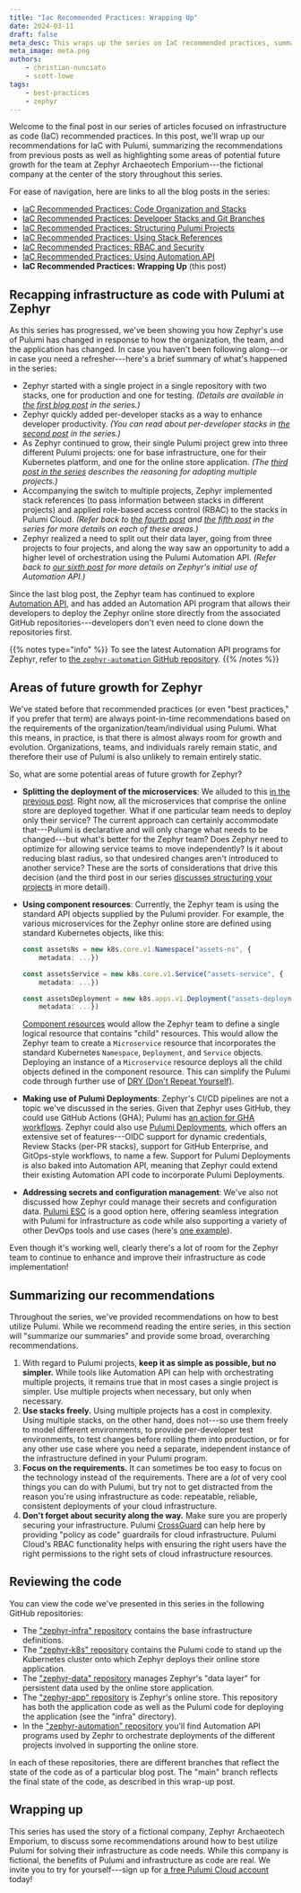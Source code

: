 ```yaml
---
title: "Iac Recommended Practices: Wrapping Up"
date: 2024-03-11
draft: false
meta_desc: This wraps up the series on IaC recommended practices, summarizing the previous posts and pointing out areas of future growth for the Zephyr team.
meta_image: meta.png
authors:
    - christian-nunciato
    - scott-lowe
tags:
    - best-practices
    - zephyr
---
```


Welcome to the final post in our series of articles focused on infrastructure as code (IaC) recommended practices. In this post, we'll wrap up our recommendations for IaC with Pulumi, summarizing the recommendations from previous posts as well as highlighting some areas of potential future growth for the team at Zephyr Archaeotech Emporium---the fictional company at the center of the story throughout this series.<!--more-->

For ease of navigation, here are links to all the blog posts in the series:

* [IaC Recommended Practices: Code Organization and Stacks](/blog/iac-recommended-practices-code-organization-and-stacks/)
* [IaC Recommended Practices: Developer Stacks and Git Branches](/blog/iac-recommended-practices-developer-stacks-git-branches/)
* [IaC Recommended Practices: Structuring Pulumi Projects](/blog/iac-recommended-practices-structuring-pulumi-projects/)
* [IaC Recommended Practices: Using Stack References](/blog/iac-recommended-practices-using-stack-references/)
* [IaC Recommended Practices: RBAC and Security](/blog/iac-recommended-practices-rbac-and-security/)
* [IaC Recommended Practices: Using Automation API](/blog/iac-recommended-practices-using-automation-api/)
* **IaC Recommended Practices: Wrapping Up** (this post)

## Recapping infrastructure as code with Pulumi at Zephyr

As this series has progressed, we've been showing you how Zephyr's use of Pulumi has changed in response to how the organization, the team, and the application has changed. In case you haven't been following along---or in case you need a refresher---here's a brief summary of what's happened in the series:

* Zephyr started with a single project in a single repository with two stacks, one for production and one for testing. _(Details are available in [the first blog post](/blog/iac-recommended-practices-code-organization-and-stacks/) in the series.)_
* Zephyr quickly added per-developer stacks as a way to enhance developer productivity. _(You can read about per-developer stacks in [the second post](/blog/iac-recommended-practices-developer-stacks-git-branches/) in the series.)_
* As Zephyr continued to grow, their single Pulumi project grew into three different Pulumi projects: one for base infrastructure, one for their Kubernetes platform, and one for the online store application. _(The [third post in the series](/blog/iac-recommended-practices-structuring-pulumi-projects/) describes the reasoning for adopting multiple projects.)_
* Accompanying the switch to multiple projects, Zephyr implemented stack references (to pass information between stacks in different projects) and applied role-based access control (RBAC) to the stacks in Pulumi Cloud. _(Refer back to [the fourth post](/blog/iac-recommended-practices-using-stack-references/) and [the fifth post](/blog/iac-recommended-practices-rbac-and-security/) in the series for more details on each of these areas.)_
* Zephyr realized a need to split out their data layer, going from three projects to four projects, and along the way saw an opportunity to add a higher level of orchestration using the Pulumi Automation API. _(Refer back to [our sixth post](/blog/iac-recommended-practices-using-automation-api/) for more details on Zephyr's initial use of Automation API.)_

Since the last blog post, the Zephyr team has continued to explore [Automation API](/docs/using-pulumi/automation-api/), and has added an Automation API program that allows their developers to deploy the Zephyr online store directly from the associated GitHub repositories---developers don't even need to clone down the repositories first.

{{% notes type="info" %}}
To see the latest Automation API programs for Zephyr, refer to [the `zephyr-automation` GitHub repository](https://github.com/pulumi-zephyr/zephyr-automation).
{{% /notes %}}

## Areas of future growth for Zephyr

We've stated before that recommended practices (or even "best practices," if you prefer that term) are always point-in-time recommendations based on the requirements of the organization/team/individual using Pulumi. What this means, in practice, is that there is almost always room for growth and evolution. Organizations, teams, and individuals rarely remain static, and therefore their use of Pulumi is also unlikely to remain entirely static.

So, what are some potential areas of future growth for Zephyr?

* **Splitting the deployment of the microservices**: We alluded to this [in the previous post](/blog/iac-recommended-practices-using-automation-api/). Right now, all the microservices that comprise the online store are deployed together. What if one particular team needs to deploy only their service? The current approach can certainly accommodate that---Pulumi is declarative and will only change what needs to be changed---but what's better for the Zephyr team? Does Zephyr need to optimize for allowing service teams to move independently? Is it about reducing blast radius, so that undesired changes aren't introduced to another service? These are the sorts of considerations that drive this decision (and the third post in our series [discusses structuring your projects](/blog/iac-recommended-practices-structuring-pulumi-projects/) in more detail).
* **Using component resources**: Currently, the Zephyr team is using the standard API objects supplied by the Pulumi provider. For example, the various microservices for the Zephyr online store are defined using standard Kubernetes objects, like this:

    ```typescript
    const assetsNs = new k8s.core.v1.Namespace("assets-ns", {
        metadata: ...})

    const assetsService = new k8s.core.v1.Service("assets-service", {
        metadata: ...})

    const assetsDeployment = new k8s.apps.v1.Deployment("assets-deployment", {
        metadata: ...})
    ```

    [Component resources](/docs/concepts/resources/components/) would allow the Zephyr team to define a single logical resource that contains "child" resources. This would allow the Zephyr team to create a `Microservice` resource that incorporates the standard Kubernetes `Namespace`, `Deployment`, and `Service` objects. Deploying an instance of a `Microservice` resource deploys all the child objects defined in the component resource. This can simplify the Pulumi code through further use of [DRY (Don't Repeat Yourself)](https://en.wikipedia.org/wiki/Don%27t_repeat_yourself).
* **Making use of Pulumi Deployments**: Zephyr's CI/CD pipelines are not a topic we've discussed in the series. Given that Zephyr uses GitHub, they could use GitHub Actions (GHA); Pulumi has [an action for GHA workflows](https://github.com/pulumi/actions). Zephyr could also use [Pulumi Deployments](/product/pulumi-deployments/), which offers an extensive set of features---OIDC support for dynamic credentials, Review Stacks (per-PR stacks), support for GitHub Enterprise, and GitOps-style workflows, to name a few. Support for Pulumi Deployments is also baked into Automation API, meaning that Zephyr could extend their existing Automation API code to incorporate Pulumi Deployments.
* **Addressing secrets and configuration management**: We've also not discussed how Zephyr could manage their secrets and configuration data. [Pulumi ESC](/product/esc/) is a good option here, offering seamless integration with Pulumi for infrastructure as code while also supporting a variety of other DevOps tools and use cases (here's [one example](/blog/esc-env-run-aws/)).

Even though it's working well, clearly there's a lot of room for the Zephyr team to continue to enhance and improve their infrastructure as code implementation!

## Summarizing our recommendations

Throughout the series, we've provided recommendations on how to best utilize Pulumi. While we recommend reading the entire series, in this section will "summarize our summaries" and provide some broad, overarching recommendations.

1. With regard to Pulumi projects, **keep it as simple as possible, but no simpler.** While tools like Automation API can help with orchestrating multiple projects, it remains true that in most cases a single project is simpler. Use multiple projects when necessary, but only when necessary.
2. **Use stacks freely.** Using multiple projects has a cost in complexity. Using multiple stacks, on the other hand, does not---so use them freely to model different environments, to provide per-developer test environments, to test changes before rolling them into production, or for any other use case where you need a separate, independent instance of the infrastructure defined in your Pulumi program.
3. **Focus on the requirements.** It can sometimes be too easy to focus on the technology instead of the requirements. There are a _lot_ of very cool things you can do with Pulumi, but try not to get distracted from the reason you're using infrastructure as code: repeatable, reliable, consistent deployments of your cloud infrastructure.
4. **Don't forget about security along the way.** Make sure you are properly securing your infrastructure. Pulumi [CrossGuard](/crossguard) can help here by providing "policy as code" guardrails for cloud infrastructure. Pulumi Cloud's RBAC functionality helps with ensuring the right users have the right permissions to the right sets of cloud infrastructure resources.

## Reviewing the code

You can view the code we've presented in this series in the following GitHub repositories:

* The ["zephyr-infra" repository](https://github.com/pulumi-zephyr/zephyr-infra) contains the base infrastructure definitions.
* The ["zephyr-k8s" repository](https://github.com/pulumi-zephyr/zephyr-k8s) contains the Pulumi code to stand up the Kubernetes cluster onto which Zephyr deploys their online store application.
* The ["zephyr-data" repository](https://github.com/pulumi-zephyr/zephyr-data) manages Zephyr's "data layer" for persistent data used by the online store application.
* The ["zephyr-app" repository](https://github.com/pulumi-zephyr/zephyr-app) is Zephyr's online store. This repository has both the application code as well as the Pulumi code for deploying the application (see the "infra" directory).
* In the ["zephyr-automation" repository](https://github.com/pulumi-zephyr/zephyr-automation) you'll find Automation API programs used by Zephr to orchestrate deployments of the different projects involved in supporting the online store.

In each of these repositories, there are different branches that reflect the state of the code as of a particular blog post. The "main" branch reflects the final state of the code, as described in this wrap-up post.

## Wrapping up

This series has used the story of a fictional company, Zephyr Archaeotech Emporium, to discuss some recommendations around how to best utilize Pulumi for solving their infrastructure as code needs. While this company is fictional, the benefits of Pulumi and infrastructure as code are real. We invite you to try for yourself---sign up for [a free Pulumi Cloud account](https://app.pulumi.com/) today!
